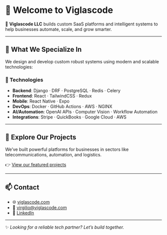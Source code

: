 # 👋 Welcome to Viglascode

🚀 **Viglascode LLC** builds custom SaaS platforms and intelligent systems to help businesses automate, scale, and grow smarter.

---

## 💼 What We Specialize In

We design and develop custom robust systems using modern and scalable technologies:

### 🧰 Technologies

- **Backend**: Django · DRF · PostgreSQL · Redis · Celery
- **Frontend**: React · TailwindCSS · Redux
- **Mobile**: React Native · Expo
- **DevOps**: Docker · GitHub Actions · AWS · NGINX
- **AI/Automation**: OpenAI APIs · Computer Vision · Workflow Automation
- **Integrations**: Stripe · QuickBooks · Google Cloud · AWS

---

## 🧩 Explore Our Projects

We’ve built powerful platforms for businesses in sectors like telecommunications, automation, and logistics.

👉 [View our featured projects](https://github.com/viglascode/projects)

---

## 📫 Contact

- 🌐 [viglascode.com](https://viglascode.com)
- 📧 [virgilio@viglascode.com](mailto:virgilio@viglascode.com)
- 💼 [LinkedIn](https://linkedin.com/company/viglascode)

---

✨ *Looking for a reliable tech partner? Let’s build together.*

